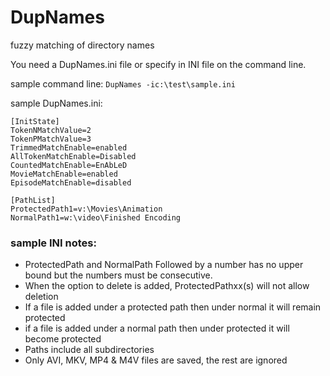 # DupNames
fuzzy matching of directory names

You need a DupNames.ini file or specify in INI file on the command line.

sample command line:
`DupNames -ic:\test\sample.ini`

sample DupNames.ini:
```
[InitState]
TokenNMatchValue=2
TokenPMatchValue=3
TrimmedMatchEnable=enabled
AllTokenMatchEnable=Disabled
CountedMatchEnable=EnAbLeD
MovieMatchEnable=enabled
EpisodeMatchEnable=disabled

[PathList]
ProtectedPath1=v:\Movies\Animation
NormalPath1=w:\video\Finished Encoding
```

### sample INI notes:
- ProtectedPath and NormalPath Followed by a number has no upper bound but the numbers must be consecutive.
- When the option to delete is added, ProtectedPathxx(s) will not allow deletion
- If a file is added under a protected path then under normal it will remain protected
- if a file is added under a normal path then under protected it will become protected
- Paths include all subdirectories
- Only AVI, MKV, MP4 & M4V files are saved, the rest are ignored
